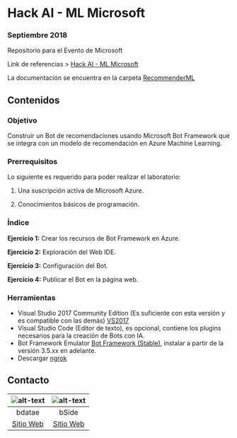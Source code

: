 # Hack AI - ML Microsoft
### Septiembre 2018

Repositorio para el Evento de Microsoft

Link de referencias > [Hack AI - ML Microsoft](https://github.com/bdatae/hack-ai-ml-2018)

La documentación se encuentra en la carpeta [RecommenderML](https://github.com/bdatae/hack-ai-ml-2018/tree/master/RecommenderML
)

## Contenidos

### Objetivo  

Construir un Bot de recomendaciones usando Microsoft Bot Framework que se integra con un modelo de recomendación en Azure Machine Learning.


### Prerrequisitos 

Lo siguiente es requerido para poder realizar el laboratorio: 

1. Una suscripción activa de Microsoft Azure.

2. Conocimientos básicos de programación.


### Índice 

**Ejercicio 1:** Crear los recursos de Bot Framework en Azure.

**Ejercicio 2:** Exploración del Web IDE.

**Ejercicio 3:** Configuración del Bot.

**Ejercicio 4:** Publicar el Bot en la página web.

### Herramientas

* Visual Studio 2017 Community Edition (Es suficiente con esta versión y es compatible con las demás) [VS2017](https://visualstudio.microsoft.com/thank-you-downloading-visual-studio/?sku=Community&rel=15)
* Visual Studio Code (Editor de texto), es opcional, contiene los plugins necesarios para la creación de Bots con IA.
* Bot Framework Emulator [Bot Framework (Stable)](https://github.com/Microsoft/BotFramework-Emulator/releases), instalar a partir de la versión 3.5.xx en adelante.
* Descargar [ngrok](https://ngrok.com/download)

## Contacto

|![alt-text](https://bbotcontent.blob.core.windows.net/imagecontents/bdatae.png "") | ![alt-text](https://bbotcontent.blob.core.windows.net/imagecontents/bside_250.jpg "") |
|:-------------:|:------------:|
| bdatae     | bSide |
| [Sitio Web](http://www.bdatae.com/) | [Sitio Web](http://www.bside.com.mx/) |
